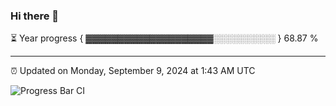 ### Hi there 👋

⏳ Year progress { ▓▓▓▓▓▓▓▓▓▓▓▓▓▓▓▓▓▓▓▓░░░░░░░░░░ } 68.87 %

---

⏰ Updated on Monday, September 9, 2024 at 1:43 AM UTC

![Progress Bar CI](https://github.com/arthurbuhl/arthurbuhl/workflows/Progress%20Bar%20CI/badge.svg)
